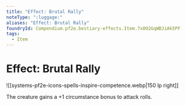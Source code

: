 ```yaml
---
title: "Effect: Brutal Rally"
noteType: ":luggage:"
aliases: "Effect: Brutal Rally"
foundryId: Compendium.pf2e.bestiary-effects.Item.7x0O2GqWBJiAk5PF
tags:
  - Item
---
```


# Effect: Brutal Rally
![[systems-pf2e-icons-spells-inspire-competence.webp|150 lp right]]

The creature gains a +1 circumstance bonus to attack rolls.
